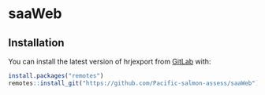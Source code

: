 # saaWeb

## Installation

You can install the latest version of hrjexport from [GitLab](https://github.com/Pacific-salmon-assess/saaWeb) with:

``` r
install.packages("remotes") 
remotes::install_git("https://github.com/Pacific-salmon-assess/saaWeb") 
```

